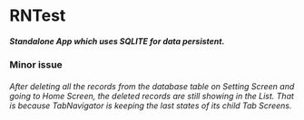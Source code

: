 # RNTest

##### Standalone App which uses SQLITE for data persistent.

### Minor issue

###### After deleting all the records from the database table on Setting Screen and going to Home Screen, the deleted records are still showing in the List. That is because TabNavigator is keeping the last states of its child Tab Screens.

